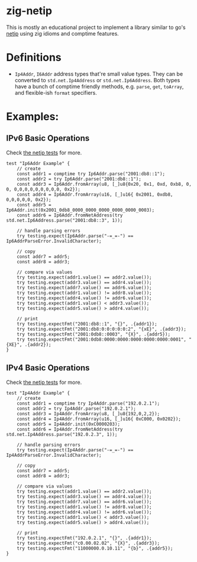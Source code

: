 # zig-netip

This is mostly an educational project to implement a library similar to go's [netip](https://pkg.go.dev/net/netip) 
using zig idioms and comptime features. 

# Definitions

* `Ip4Addr`, `I6Addr` address types that're small value types.
They can be converted to `std.net.Ip4Address` or 
`std.net.Ip6Address`. Both types have a bunch of comptime 
friendly methods, e.g. `parse`, `get`, `toArray`, and 
flexible-ish `format` specifiers.

# Examples: 

## IPv6 Basic Operations

Check [the netip tests](../blob/main/src/netip.zig) for more.

```zig
test "Ip6Addr Example" {
    // create
    const addr1 = comptime try Ip6Addr.parse("2001:db8::1");
    const addr2 = try Ip6Addr.parse("2001:db8::1");
    const addr3 = Ip6Addr.fromArray(u8, [_]u8{0x20, 0x1, 0xd, 0xb8, 0, 0, 0,0,0,0,0,0,0,0,0, 0x2});
    const addr4 = Ip6Addr.fromArray(u16, [_]u16{ 0x2001, 0xdb8, 0,0,0,0,0, 0x2});
    const addr5 = Ip6Addr.init(0x2001_0db8_0000_0000_0000_0000_0000_0003);
    const addr6 = Ip6Addr.fromNetAddress(try std.net.Ip6Address.parse("2001:db8::3", 1));

    // handle parsing errors
    try testing.expect(Ip6Addr.parse("-=_=-") == Ip6AddrParseError.InvalidCharacter);

    // copy
    const addr7 = addr5;
    const addr8 = addr3;

    // compare via values
    try testing.expect(addr1.value() == addr2.value());
    try testing.expect(addr3.value() == addr4.value());
    try testing.expect(addr7.value() == addr6.value());
    try testing.expect(addr1.value() != addr8.value());
    try testing.expect(addr4.value() != addr6.value());
    try testing.expect(addr1.value() < addr3.value());
    try testing.expect(addr5.value() > addr4.value());

    // print
    try testing.expectFmt("2001:db8::1", "{}", .{addr1});
    try testing.expectFmt("2001:db8:0:0:0:0:0:2", "{xE}", .{addr3});
    try testing.expectFmt("2001:0db8::0003", "{X}", .{addr5});
    try testing.expectFmt("2001:0db8:0000:0000:0000:0000:0000:0001", "{XE}", .{addr2});
}
```

## IPv4 Basic Operations

Check [the netip tests](../blob/main/src/netip.zig) for more.

```zig
test "Ip4Addr Example" {
    // create
    const addr1 = comptime try Ip4Addr.parse("192.0.2.1");
    const addr2 = try Ip4Addr.parse("192.0.2.1");
    const addr3 = Ip4Addr.fromArray(u8, [_]u8{192,0,2,2});
    const addr4 = Ip4Addr.fromArray(u16, [_]u16{ 0xC000, 0x0202});
    const addr5 = Ip4Addr.init(0xC0000203);
    const addr6 = Ip4Addr.fromNetAddress(try std.net.Ip4Address.parse("192.0.2.3", 1));

    // handle parsing errors
    try testing.expect(Ip4Addr.parse("-=_=-") == Ip4AddrParseError.InvalidCharacter);

    // copy
    const addr7 = addr5;
    const addr8 = addr3;

    // compare via values
    try testing.expect(addr1.value() == addr2.value());
    try testing.expect(addr3.value() == addr4.value());
    try testing.expect(addr7.value() == addr6.value());
    try testing.expect(addr1.value() != addr8.value());
    try testing.expect(addr4.value() != addr6.value());
    try testing.expect(addr1.value() < addr3.value());
    try testing.expect(addr5.value() > addr4.value());

    // print
    try testing.expectFmt("192.0.2.1", "{}", .{addr1});
    try testing.expectFmt("c0.00.02.02", "{X}", .{addr3});
    try testing.expectFmt("11000000.0.10.11", "{b}", .{addr5});
}
```